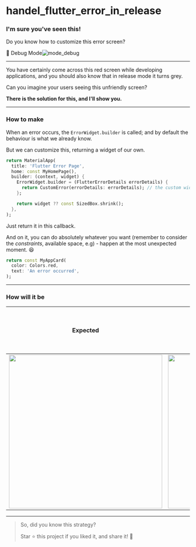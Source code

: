 # handel_flutter_error_in_release

### I'm sure you've seen this!

Do you know how to customize this error screen?

🐛 Debug Mode![mode_debug](https://github.com/mazab99/handel_flutter_error_in_release/assets/108914401/31ad13b7-8971-48ee-abfc-70c503f12d04)






---

You have certainly come across this red screen while developing applications, and you should also know that in release mode it turns grey.

Can you imagine your users seeing this unfriendly screen?

**There is the solution for this, and I'll show you.**

---

### How to make

When an error occurs, the `ErrorWidget.builder` is called; and by default the behaviour is what we already know.

But we can customize this, returning a widget of our own.

```dart
return MaterialApp(
  title: 'Flutter Error Page',
  home: const MyHomePage(),
  builder: (context, widget) {
    ErrorWidget.builder = (FlutterErrorDetails errorDetails) {
      return CustomError(errorDetails: errorDetails); // the custom widget
    };

    return widget ?? const SizedBox.shrink();
  },
);
```

Just return it in this callback.

And on it, you can do absolutely whatever you want (remember to consider the *constraints*, available space, e.g) - happen at the most unexpected moment. 😆

```dart
return const MyAppCard(
  color: Colors.red,
  text: 'An error occurred',
);
```

---

### How will it be

Expected | Default Error | Release Error | Debug and/or Release with custom widget
:-------------------------:|:-------------------------:|:-------------------------:|:-------------------------:
 | <img src=".github/images/grid_2.png" width="420"> | <img src=".github/images/grid_3.png" width="420"> | 

--- 

> So, did you know this strategy?
>
> Star ⭐️ this project if you liked it, and share it! 🚀
